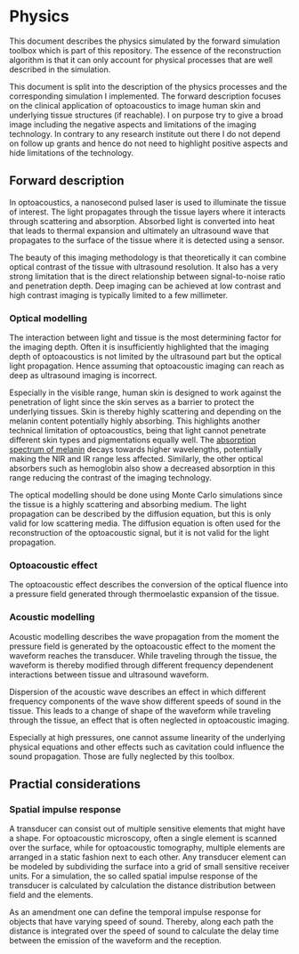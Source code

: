 # Physics

This document describes the physics simulated by the forward simulation toolbox which is part of this repository. The essence of the reconstruction algorithm is that it can only account for physical processes that are well described in the simulation.

This document is split into the description of the physics processes and the corresponding simulation I implemented. The forward description focuses on the clinical application of optoacoustics to image human skin and underlying tissue structures (if reachable). I on purpose try to give a broad image including the negative aspects and limitations of the imaging technology. In contrary to any research institute out there I do not depend on follow up grants and hence do not need to highlight positive aspects and hide limitations of the technology.

## Forward description

In optoacoustics, a nanosecond pulsed laser is used to illuminate the tissue of interest. The light propagates through the tissue layers where it interacts through scattering and absorption. Absorbed light is converted into heat that leads to thermal expansion and ultimately an ultrasound wave that propagates to the surface of the tissue where it is detected using a sensor.

The beauty of this imaging methodology is that theoretically it can combine optical contrast of the tissue with ultrasound resolution. It also has a very strong limitation that is the direct relationship between signal-to-noise ratio and penetration depth. Deep imaging can be achieved at low contrast and high contrast imaging is typically limited to a few millimeter.

### Optical modelling

The interaction between light and tissue is the most determining factor for the imaging depth. Often it is insufficiently highlighted that the imaging depth of optoacoustics is not limited by the ultrasound part but the optical light propagation. Hence assuming that optoacoustic imaging can reach as deep as ultrasound imaging is incorrect.

Especially in the visible range, human skin is designed to work against the penetration of light since the skin serves as a barrier to protect the underlying tissues. Skin is thereby highly scattering and depending on the melanin content potentially highly absorbing. This highlights another technical limitation of optoacoustics, being that light cannot penetrate different skin types and pigmentations equally well. The [absorption spectrum of melanin][omlc_melanin] decays towards higher wavelengths, potentially making the NIR and IR range less affected. Similarly, the other optical absorbers such as hemoglobin also show a decreased absorption in this range reducing the contrast of the imaging technology.

The optical modelling should be done using Monte Carlo simulations since the tissue is a highly scattering and absorbing medium. The light propagation can be described by the diffusion equation, but this is only valid for low scattering media. The diffusion equation is often used for the reconstruction of the optoacoustic signal, but it is not valid for the light propagation.

### Optoacoustic effect

The optoacoustic effect describes the conversion of the optical fluence into a pressure field generated through thermoelastic expansion of the tissue.

### Acoustic modelling

Acoustic modelling describes the wave propagation from the moment the pressure field is generated by the optoacoustic effect to the moment the waveform reaches the transducer. While traveling through the tissue, the waveform is thereby modified through different frequency dependenent interactions between tissue and ultrasound waveform.

Dispersion of the acoustic wave describes an effect in which different frequency components of the wave show different speeds of sound in the tissue. This leads to a change of shape of the waveform while traveling through the tissue, an effect that is often neglected in optoacoustic imaging.

Especially at high pressures, one cannot assume linearity of the underlying physical equations and other effects such as cavitation could influence the sound propagation. Those are fully neglected by this toolbox.

## Practial considerations

### Spatial impulse response

A transducer can consist out of multiple sensitive elements that might have a shape. 
For optoacoustic microscopy, often a single element is scanned over the surface, while for optoacoustic tomography, multiple elements are arranged in a static fashion next to each other.
Any transducer element can be modeled by subdividing the surface into a grid of small sensitive receiver units. For a simulation, the so called spatial impulse response of the transducer is calculated by calculation the distance distribution between field and the elements. 

As an amendment one can define the temporal impulse response for objects that have varying speed of sound. Thereby, along each path the distance is integrated over the speed of sound to calculate the delay time between the emission of the waveform and the reception.


[omlc_melanin]: https://omlc.org/spectra/melanin/mua.html
